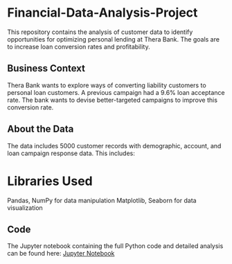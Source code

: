 # Financial-Data-Analysis-Project
This repository contains the analysis of customer data to identify opportunities for optimizing personal lending at Thera Bank. The goals are to increase loan conversion rates and profitability.

## Business Context
Thera Bank wants to explore ways of converting liability customers to personal loan customers. A previous campaign had a 9.6% loan acceptance rate. The bank wants to devise better-targeted campaigns to improve this conversion rate.

## About the Data
The data includes 5000 customer records with demographic, account, and loan campaign response data. This includes:

# Libraries Used
Pandas, NumPy for data manipulation
Matplotlib, Seaborn for data visualization

## Code
The Jupyter notebook containing the full Python code and detailed analysis can be found here: [Jupyter Notebook](https://github.com/thanush-ramesh/Customer-Data-Analytics-to-Optimize-Personal-Lending/blob/main/Financial%20Data%20Analysis%20-%20Jupyter%20Notebook.ipynb)
